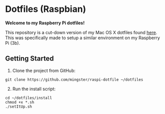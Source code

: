 # Dotfiles (Raspbian)

**Welcome to my Raspberry Pi dotfiles!**

This repository is a cut-down version of my Mac OS X dotfiles found [here](https://github.com/mingster/dotfiles). This was specifically made to setup a similar environment on my Raspberry Pi (3b).

## Getting Started

1. Clone the project from GitHub:

  ```
  git clone https://github.com/mingster/raspi-dotfile ~/dotfiles
  ```

2. Run the install script:

  ```
  cd ~/dotfiles/install
  chmod +x *.sh
  ./setItUp.sh
  ```
